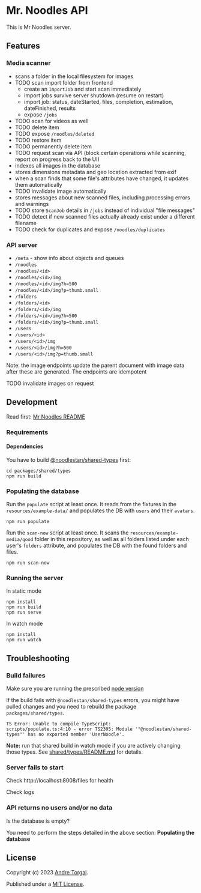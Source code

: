 # Mr. Noodles API

This is Mr Noodles server.

## Features

### Media scanner

- scans a folder in the local filesystem for images
- TODO scan import folder from frontend
  - create an `ImportJob` and start scan immediately
  - import jobs survive server shutdown (resume on restart)
  - import job: status, dateStarted, files, completion, estimation, dateFinished, results
  - expose `/jobs`
- TODO scan for videos as well
- TODO delete item
- TODO expose `/noodles/deleted`
- TODO restore item
- TODO permanently delete item
- TODO request scan via API (block certain operations while scanning, report on progress back to the UI)
- indexes all images in the database
- stores dimensions metadata and geo location extracted from exif
- when a scan finds that some file's attributes have changed, it updates them automatically
- TODO invalidate image automatically
- stores messages about new scanned files, including processing errors and warnings
- TODO store `ScanJob` details in `/jobs` instead of individual "file messages"
- TODO detect if new scanned files actually already exist under a different filename
- TODO check for duplicates and expose `/noodles/duplicates`

### API server

- `/meta` - show info about objects and queues
- `/noodles`
- `/noodles/<id>`
- `/noodles/<id>/img`
- `/noodles/<id>/img?h=500`
- `/noodles/<id>/img?p=thumb.small`
- `/folders`
- `/folders/<id>`
- `/folders/<id>/img`
- `/folders/<id>/img?h=500`
- `/folders/<id>/img?p=thumb.small`
- `/users`
- `/users/<id>`
- `/users/<id>/img`
- `/users/<id>/img?h=500`
- `/users/<id>/img?p=thumb.small`

Note: the image endpoints update the parent document with image data after these are generated. The endpoints are idempotent

TODO invalidate images on request

## Development

Read first: [Mr Noodles README](../../README.md)

### Requirements

#### Dependencies

You have to build [@noodlestan/shared-types](../shared/types/README.md) first:

```
cd packages/shared/types
npm run build
```

### Populating the database

Run the `populate` script at least once. It reads from the fixtures in the `resources/example-data/` and populates the DB with `users` and their `avatars`.

```
npm run populate
```

Run the `scan-now` script at least once. It scans the `resources/example-media/good` folder in this repository, as well as all folders listed under each user's `folders` attribute, and populates the DB with the found folders and files.

```
npm run scan-now
```

### Running the server

In static mode

```
npm install
npm run build
npm run serve
```

In watch mode

```
npm install
npm run watch
```

## Troubleshooting

### Build failures

Make sure you are running the prescribed [node version](../../.nvmrc)

If the build fails with `@noodlestan/shared-types` errors, you might have pulled changes and you need to rebuild the package `packages/shared/types`.

```
TS Error: Unable to compile TypeScript:
scripts/populate.ts:4:10 - error TS2305: Module '"@noodlestan/shared-types"' has no exported member 'UserNoodle'.
```

**Note:** run that shared build in watch mode if you are actively changing those types. See [shared/types/README.md](../shared/types/README.md) for details.

### Server fails to start

Check http://localhost:8008/files for health

Check logs

### API returns no users and/or no data

Is the database is empty?

You need to perform the steps detailed in the above section: **Populating the database**

## License

Copyright (c) 2023 [Andre Torgal](https://andretorgal.com/).

Published under a [MIT License](https://andrezero.mit-license.org/2023).
